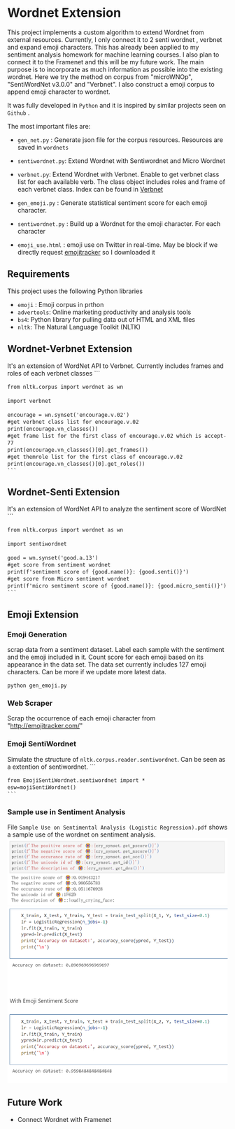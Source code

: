 # Wordnet Extension

This project implements a custom algorithm to extend Wordnet from external resources. Currently, I only connect it to 2 senti wordnet , verbnet and expand emoji characters. This has already been applied to my sentiment analysis homework for machine learning courses. I also plan to connect it to the Framenet and this will be my future work. The main purpose is to incorporate as much information as possible into the existing wordnet. Here we try the method on corpus from "microWNOp", "SentiWordNet v3.0.0"  and "Verbnet". I also construct a emoji corpus to append emoji character to wordnet.

It was fully developed in `Python` and it is inspired by similar projects seen on `Github` .

The most important files are:

* `gen_net.py` : Generate json file for the corpus resources. Resources are saved in `wordnets`
* `sentiwordnet.py`: Extend Wordnet with Sentiwordnet and Micro Wordnet
* `verbnet.py`: Extend Wordnet with Verbnet. Enable to get verbnet class list for each available verb. The class object includes roles and frame of each verbnet class. Index can be found in [Verbnet](https://uvi.colorado.edu/class_hierarchy)
* `gen_emoji.py` : Generate statistical sentiment score for each emoji character.

* `sentiwordnet.py` : Build up a Wordnet for the emoji character. For each character


* `emoji_use.html` : emoji use on Twitter in real-time. May be block if we directly request [emojitracker](http://emojitracker.com/) so I downloaded it 


## Requirements

This project uses the following Python libraries

* `emoji` : Emoji corpus in prthon
* `advertools`: Online marketing productivity and analysis tools
* `bs4`: Python library for pulling data out of HTML and XML files
* `nltk`: The Natural Language Toolkit (NLTK)
## Wordnet-Verbnet Extension
It's an extension of WordNet API to Verbnet. Currently includes frames and roles of each verbnet classes
	```
	
	from nltk.corpus import wordnet as wn

	import verbnet

	encourage = wn.synset('encourage.v.02')
	#get verbnet class list for encourage.v.02
	print(encourage.vn_classes())
	#get frame list for the first class of encourage.v.02 which is accept-77
	print(encourage.vn_classes()[0].get_frames())
	#get themrole list for the first class of encourage.v.02
	print(encourage.vn_classes()[0].get_roles())
	```
## Wordnet-Senti Extension
It's an extension of WordNet API to analyze the sentiment score of WordNet 
	```

	from nltk.corpus import wordnet as wn
	
	import sentiwordnet
	
    good = wn.synset('good.a.13')
	#get score from sentiment wordnet
    print(f'sentiment score of {good.name()}: {good.senti()}')
	#get score from Micro sentiment wordnet
    print(f'micro sentiment score of {good.name()}: {good.micro_senti()}')
	```

## Emoji Extension
### Emoji Generation

scrap data from a sentiment dataset. Label each sample with the sentiment and the emoji included in it. Count score for each emoji based on its appearance in the data set. The data set currently includes 127 emoji characters. Can be more if we update more latest data.
```
python gen_emoji.py
```

### Web Scraper
Scrap the occurrence of each emoji character from "http://emojitracker.com/"

### Emoji SentiWordnet

Simulate the structure of `nltk.corpus.reader.sentiwordnet`. Can be seen as a extention of sentiwordnet.
	```

	from EmojiSentiWordnet.sentiwordnet import *
	esw=mojiSentiWordnet()
	```



### Sample use in Sentiment Analysis
File `Sample Use on Sentimental Analysis (Logistic Regression).pdf` shows a sample use of the wordnet on sentiment analysis.
![alt text](sample_face.png "Sample use on cry emoji")
![alt text](approvement.png "Sample use on machine learning")

## Future Work

* Connect Wordnet with Framenet
